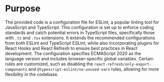# Purpose
The provided code is a configuration file for ESLint, a popular linting tool for JavaScript and TypeScript. This configuration is set up to enforce coding standards and catch potential errors in TypeScript files, specifically those with `.ts` and `.tsx` extensions. It extends the recommended configurations from both ESLint and TypeScript ESLint, while also incorporating plugins for React Hooks and React Refresh to ensure best practices in React development. The configuration specifies ECMAScript 2020 as the language version and includes browser-specific global variables. Certain rules are customized, such as disabling the `react-refresh/only-export-components` and `@typescript-eslint/no-unused-vars` rules, allowing for more flexibility in the codebase.
